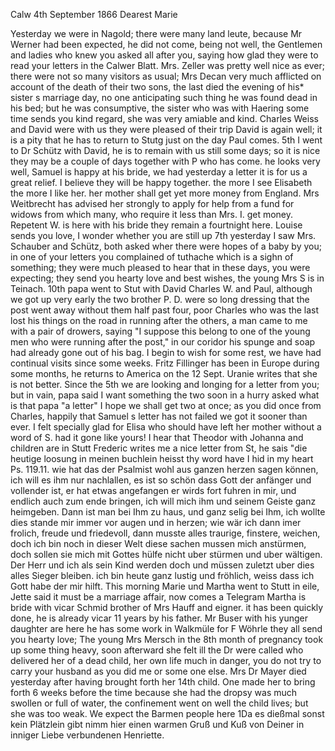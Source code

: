  Calw 4th September 1866
Dearest Marie

Yesterday we were in Nagold; there were many land leute, because Mr Werner had been expected, he did not come, being not well, the Gentlemen and ladies who knew you asked all after you, saying how glad they were to read your letters in the Calwer Blatt. Mrs. Zeller was pretty well nice as ever; there were not so many visitors as usual; Mrs Decan very much afflicted on account of the death of their two sons, the last died the evening of his* sister s marriage day, no one anticipating such thing he was found dead in his bed; but he was consumptive, the sister who was with Haering some time sends you kind regard, she was very amiable and kind. Charles Weiss and David were with us they were pleased of their trip David is again well; it is a pity that he has to return to Stutg just on the day Paul comes. 
5th I went to Dr Schütz with David, he is to remain with us still some days; so it is nice they may be a couple of days together with P who has come. he looks very well, Samuel is happy at his bride, we had yesterday a letter it is for us a great relief. I believe they will be happy together. the more I see Elisabeth the more I like her. her mother shall get yet more money from England. Mrs Weitbrecht has advised her strongly to apply for help from a fund for widows from which many, who require it less than Mrs. I. get money. Repetent W. is here with his bride they remain a fourtnight here. Louise sends you love, I wonder whether you are still up 
7th yesterday I saw Mrs. Schauber and Schütz, both asked wher there were hopes of a baby by you; in one of your letters you complained of tuthache which is a sighn of something; they were much pleased to hear that in these days, you were expecting; they send you hearty love and best wishes, the young Mrs S is in Teinach. 10th papa went to Stut with David Charles W. and Paul, although we got up very early the two brother P. D. were so long dressing that the post went away without them half past four, poor Charles who was the last lost his things on the road in running after the others, a man came to me with a pair of drowers, saying "I suppose this belong to one of the young men who were running after the post," in our coridor his spunge and soap had already gone out of his bag. I begin to wish for some rest, we have had continual visits since some weeks. Fritz Fillinger has been in Europe during some months, he returns to America on the 12 Sept. Uranie writes that she is not better. Since the 5th we are looking and longing for a letter from you; but in vain, papa said I want something the two soon in a hurry asked what is that papa "a letter" I hope we shall get two at once; as you did once from Charles, happily that Samuel s letter has not failed we got it sooner than ever. I felt specially glad for Elisa who should have left her mother without a word of S. had it gone like yours! I hear that Theodor with Johanna and children are in Stutt Frederic writes me a nice letter from St, he sais "die heutige loosung in meinen buchlein heisst thy word have I hid in my heart Ps. 119.11. wie hat das der Psalmist wohl aus ganzen herzen sagen können, ich will es ihm nur nachlallen, es ist so schön dass Gott der anfänger und vollender ist, er hat etwas angefangen er wirds fort fuhren in mir, und endlich auch zum ende bringen, ich will mich ihm und seinem Geiste ganz heimgeben. Dann ist man bei Ihm zu haus, und ganz selig bei Ihm, ich wollte dies stande mir immer vor augen und in herzen; wie wär ich dann imer frolich, freude und friedevoll, dann musste alles traurige, finstere, weichen, doch ich bin noch in dieser Welt diese sachen mussen mich anstürmen, doch sollen sie mich mit Gottes hülfe nicht uber stürmen und uber wältigen. Der Herr und ich als sein Kind werden doch und müssen zuletzt uber dies alles Sieger bleiben. ich bin heute ganz lustig und fröhlich, weiss dass ich Gott habe der mir hilft. This morning Marie und Martha went to Stutt in eile, Jette said it must be a marriage affair, now comes a Telegram Martha is bride with vicar Schmid brother of Mrs Hauff and eigner. it has been quickly done, he is already vicar 11 years by his father. Mr Buser with his yunger daughter are here he has some work in Walkmüle for F Wöhrle they all send you hearty love; The young Mrs Mersch in the 8th month of pregnancy took up some thing heavy, soon afterward she felt ill the Dr were called who delivered her of a dead child, her own life much in danger, you do not try to carry your husband as you did me or some one else. Mrs Dr Mayer died yesterday after having brought forth her 14th child. One made her to bring forth 6 weeks before the time because she had the dropsy was much swollen or full of water, the confinement went on well the child lives; but she was too weak. We expect the Barmen people here 
1Da es dießmal sonst kein Plätzlein gibt nimm hier einen warmen Gruß und Kuß von Deiner in inniger Liebe verbundenen Henriette.
